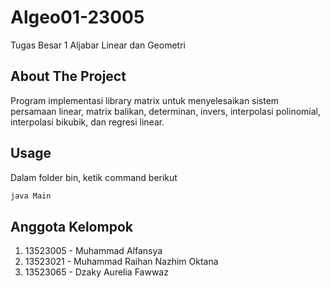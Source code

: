 # Algeo01-23005

Tugas Besar 1 Aljabar Linear dan Geometri

## About The Project

Program implementasi library matrix untuk menyelesaikan sistem persamaan linear, matrix balikan, determinan, invers, interpolasi polinomial, interpolasi bikubik, dan regresi linear.

## Usage

Dalam folder bin, ketik command berikut

```bash
java Main
```

## Anggota Kelompok

1. 13523005 - Muhammad Alfansya
2. 13523021 - Muhammad Raihan Nazhim Oktana
3. 13523065 - Dzaky Aurelia Fawwaz